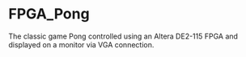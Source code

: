 # FPGA_Pong
The classic game Pong controlled using an Altera DE2-115 FPGA and displayed on a monitor via VGA connection.
